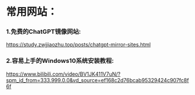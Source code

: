# 常用网站：
### 1.免费的ChatGPT镜像网站:
<https://study.zwjjiaozhu.top/posts/chatgpt-mirror-sites.html>
### 2.容易上手的Windows10系统安装教程:
<https://www.bilibili.com/video/BV1JK411V7uN/?spm_id_from=333.999.0.0&vd_source=ef168c2d76bcab95329424c907fc8f6f>
